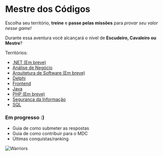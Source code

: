 # Mestre dos Códigos

Escolha seu território, **treine** e **passe pelas missões** para *provar seu valor nesse game!*

Durante essa aventura você alcançará o nível de **Escudeiro, Cavaleiro ou Mestre**?

Territórios:

* [.NET (Em breve)]()
* [Análise de Negócio](analise-negocio)
* [Arquitetura de Software (Em breve)]()
* [Delphi](delphi)
* [Frontend](frontend)
* [Java](java)
* [PHP (Em breve)]()
* [Segurança da Informação](seguranca-informacao)
* [SQL](sql)

### Em progresso :)

* Guia de como submeter as respostas
* Guia de como contribuir para o MDC
* Últimas conquistas/ranking

![Warriors](https://github.com/db1global/mestre-dos-codigos/blob/master/docs/img/home-warriors.jpg?raw=true)
